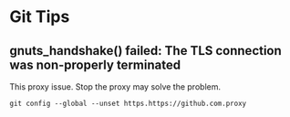 # Git Tips

## gnuts_handshake() failed: The TLS connection was non-properly terminated

This proxy issue. Stop the proxy may solve the problem.

```shell
git config --global --unset https.https://github.com.proxy
```


